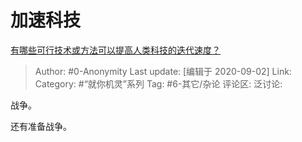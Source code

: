 # 加速科技
[有哪些可行技术或方法可以提高人类科技的迭代速度？](https://www.zhihu.com/question/419047363/answer/1449896797)

> Author: #0-Anonymity
> Last update: [编辑于 2020-09-02]
> Link:
> Category: #“就你机灵”系列
> Tag: #6-其它/杂论
> 评论区:
> 泛讨论:

战争。

还有准备战争。
